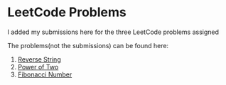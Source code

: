 # LeetCode Problems

I added my submissions here for the three LeetCode problems assigned

The problems(not the submissions) can be found here:
1. [Reverse String](https://leetcode.com/problems/reverse-string/)
2. [Power of Two](https://leetcode.com/problems/power-of-two/)
3. [Fibonacci Number](https://leetcode.com/problems/fibonacci-number/)
